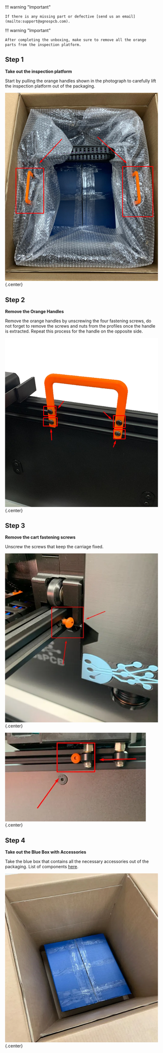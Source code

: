 !!! warning "Important"

    If there is any missing part or defective [send us an email](mailto:support@agnospcb.com).

!!! warning "Important"

    After completing the unboxing, make sure to remove all the orange parts from the inspection platform.

## Step 1
**Take out the inspection platform**

Start by pulling the orange handles shown in the photograph to carefully lift the inspection platform out of the packaging.

![Box](../assets/v7/unpack-1.png){.center}

## Step 2
**Remove the Orange Handles**

Remove the orange handles by unscrewing the four fastening screws, do not forget to remove the screws and nuts from the profiles once the handle is extracted. Repeat this process for the handle on the opposite side.

![Box](../assets/v7/unpack-2.png){.center}

## Step 3
**Remove the cart fastening screws**

Unscrew the screws that keep the carriage fixed.

![Box](../assets/v7/unpack-3.webp){.center}

![Box](../assets/v7/unpack-4.webp){.center}

## Step 4
**Take out the Blue Box with Accessories**

Take the blue box that contains all the necessary accessories out of the packaging. List of components [here](Package_content.md).

![Box](../assets/v7/unpack-5.webp){.center}
